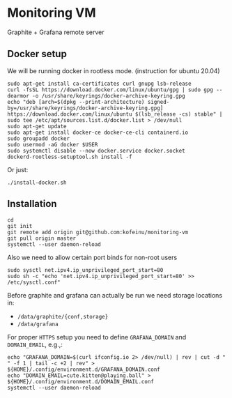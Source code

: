 # Monitoring VM

Graphite + Grafana remote server

## Docker setup

We will be running docker in rootless mode. (instruction for ubuntu 20.04)

    sudo apt-get install ca-certificates curl gnupg lsb-release
    curl -fsSL https://download.docker.com/linux/ubuntu/gpg | sudo gpg --dearmor -o /usr/share/keyrings/docker-archive-keyring.gpg
    echo "deb [arch=$(dpkg --print-architecture) signed-by=/usr/share/keyrings/docker-archive-keyring.gpg] https://download.docker.com/linux/ubuntu $(lsb_release -cs) stable" | sudo tee /etc/apt/sources.list.d/docker.list > /dev/null
    sudo apt-get update
    sudo apt-get install docker-ce docker-ce-cli containerd.io
    sudo groupadd docker
    sudo usermod -aG docker $USER
    sudo systemctl disable --now docker.service docker.socket
    dockerd-rootless-setuptool.sh install -f

Or just:

    ./install-docker.sh

## Installation

    cd
    git init
    git remote add origin git@github.com:kofeinu/monitoring-vm
    git pull origin master
    systemctl --user daemon-reload

Also we need to allow certain port binds for non-root users

    sudo sysctl net.ipv4.ip_unprivileged_port_start=80
    sudo sh -c "echo 'net.ipv4.ip_unprivileged_port_start=80' >> /etc/sysctl.conf"

Before graphite and grafana can actually be run we need storage locations in:

- `/data/graphite/{conf,storage}`
- `/data/grafana`

For proper `HTTPS` setup you need to define `GRAFANA_DOMAIN` and `DOMAIN_EMAIL`, e.g.,:

    echo "GRAFANA_DOMAIN=$(curl ifconfig.io 2> /dev/null) | rev | cut -d " " -f 1 | tail -c +2 | rev" > ${HOME}/.config/environment.d/GRAFANA_DOMAIN.conf
    echo "DOMAIN_EMAIL=cute.kitten@playing.ball" > ${HOME}/.config/environment.d/DOMAIN_EMAIL.conf
    systemctl --user daemon-reload
